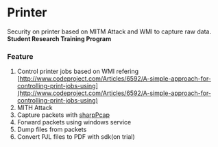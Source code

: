 # Printer
Security on printer based on MITM Attack and WMI to capture raw data.     
**Student Research Training Program**

### Feature
1. Control printer jobs based on WMI refering [http://www.codeproject.com/Articles/6592/A-simple-approach-for-controlling-print-jobs-using](http://www.codeproject.com/Articles/6592/A-simple-approach-for-controlling-print-jobs-using)
2. MITH Attack 
3. Capture packets with [sharpPcap](https://www.codeproject.com/Articles/12458/SharpPcap-A-Packet-Capture-Framework-for-NET)
4. Forward packets using windows service
5. Dump files from packets
6. Convert PJL files to PDF with sdk(on trial)
